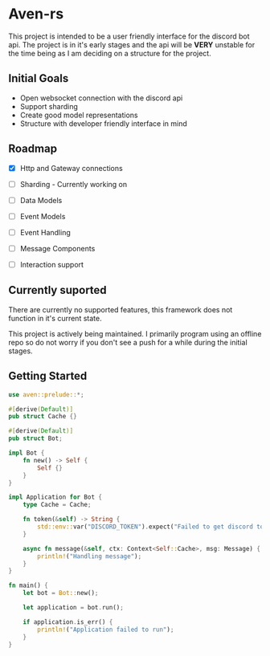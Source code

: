# Aven-rs

This project is intended to be a user friendly interface for the discord bot api. The project is in it's early stages and the api will be **VERY** unstable for the time being as I am deciding on a structure for the project.

## Initial Goals

- Open websocket connection with the discord api
- Support sharding
- Create good model representations
- Structure with developer friendly interface in mind

## Roadmap

- [x] Http and Gateway connections

- [ ] Sharding - Currently working on

- [ ] Data Models

- [ ] Event Models

- [ ] Event Handling

- [ ] Message Components

- [ ] Interaction support

## Currently suported

There are currently no supported features, this framework does not function in it's current state.

This project is actively being maintained. I primarily program using an offline repo so do not worry if you don't see a push for a while during the initial stages.

## Getting Started

```rust
use aven::prelude::*;

#[derive(Default)]
pub struct Cache {}

#[derive(Default)]
pub struct Bot;

impl Bot {
    fn new() -> Self {
        Self {}
    }
}

impl Application for Bot {
    type Cache = Cache;

    fn token(&self) -> String {
        std::env::var("DISCORD_TOKEN").expect("Failed to get discord token")
    }

    async fn message(&self, ctx: Context<Self::Cache>, msg: Message) {
        println!("Handling message");
    }
}

fn main() {
    let bot = Bot::new();

    let application = bot.run();

    if application.is_err() {
        println!("Application failed to run");
    }
}



```
